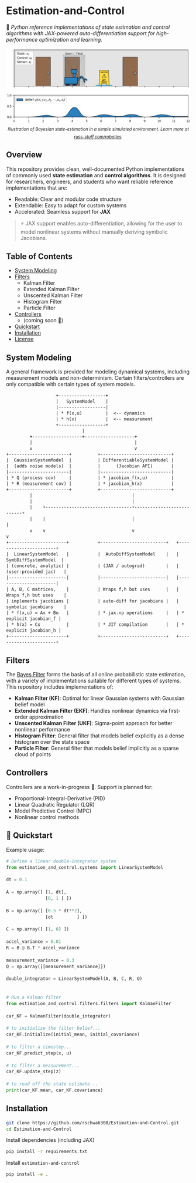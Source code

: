 # Estimation-and-Control

📌 *Python reference implementations of state estimation and control algorithms with JAX-powered auto-differentiation support for high-performance optimization and learning.*

<p align="center">
  <img src="docs/media/Robot_Hallway_Localization.png" width="800" alt="Filters Illustration"/>
  <br/>  
  <sub><i>Illustration of Bayesian state-estimation in a simple simulated environment. Learn more at 
  <a href="https://russ-stuff.com/robotics/the-bayes-filter-for-robotic-state-estimation/">russ-stuff.com/robotics</a>.</i></sub>  

</p>

## Overview

This repository provides clean, well-documented Python implementations of commonly used **state estimation** and **control algorithms**. It is designed for researchers, engineers, and students who want reliable reference implementations that are:

 - Readable: Clear and modular code structure
 - Extendable: Easy to adapt for custom systems
 - Accelerated: Seamless support for **JAX**

> ⚡ JAX support enables auto-differentiation, allowing for the user to model nonlinear systems without manually deriving symbolic Jacobians.


## Table of Contents

 - [System Modeling](#system-modeling)
 - [Filters](#filters)
   - Kalman Filter
   - Extended Kalman Filter
   - Unscented Kalman Filter
   - Histogram Filter
   - Particle Filter
 - [Controllers](#controllers)
   - (coming soon 🚧)
 - [Quickstart](#🚀-quickstart)
 - [Installation](#installation)
 - [License](#license)


## System Modeling
A general framework is provided for modeling dynamical systems, including measurement models and non-determinism. Certain filters/controllers are only compatible with certain types of system models.
```
                   +------------------+
                   |   SystemModel    |
                   |------------------|
                   | * f(x,u)         |  <-- dynamics
                   | * h(x)           |  <-- measurement
                   +------------------+
                             |
         +-------------------+-------------------+
         |                                       |
         v                                       v
+-----------------------+          +---------------------------+
|  GaussianSystemModel  |          | DifferentiableSystemModel |
|  (adds noise models)  |          |      (Jacobian API)       |
|-----------------------|          |---------------------------|
| * Q (process cov)     |          | * jacobian_f(x,u)         |
| * R (measurement cov) |          | * jacobian_h(x)           |
+-----------------------+          +---------------------------+
         |                                      |
         |                                      |
         |    +---------------------------------+---------------------------+
         |    |                                 |                           |
         v    v                                 v                           v
+----------------------+           +-------------------------+   +-----------------------+
|  LinearSystemModel   |           |  AutoDiffSystemModel    |   |  SymbDiffSystemModel  |
| (concrete, analytic) |           | (JAX / autograd)        |   | (user-provided jac)   |
|----------------------|           |-------------------------|   |-----------------------|
| A, B, C matrices,    |           | Wraps f,h but uses      |   | Wraps f,h but uses    |
| implements jacobians |           | auto-diff for jacobians |   | symbolic jacobians    |
| * f(x,u) = Ax + Bu   |           | * jax.np operations     |   | * explicit jacobian_f |
| * h(x) = Cx          |           | * JIT compilation       |   | * explicit jacobian_h |
+----------------------+           +-------------------------+   +-----------------------+

```

## Filters

The [Bayes Filter](https://russ-stuff.com/robotics/the-bayes-filter-for-robotic-state-estimation/) forms the basis of all online probabilistic state estimation, with a variety of implementations suitable for different types of systems. This repository includes implementations of:

 - **Kalman Filter (KF)**: Optimal for linear Gaussian systems with Gaussian belief model
 - **Extended Kalman Filter (EKF)**: Handles nonlinear dynamics via first-order approximation
 - **Unscented Kalman Filter (UKF)**: Sigma-point approach for better nonlinear performance
 - **Histogram Filter**: General filter that models belief explicitly as a dense histogram over the state space
 - **Particle Filter**: General filter that models belief implicitly as a sparse cloud of points


## Controllers

Controllers are a work-in-progress 🚧. Support is planned for:

 - Proportional-Integral-Derivative (PID)
 - Linear Quadratic Regulator (LQR)
 - Model Predictive Control (MPC)
 - Nonlinear control methods


## 🚀 Quickstart

Example usage:
```python
# Define a linear double-integrator system
from estimation_and_control.systems import LinearSystemModel

dt = 0.1

A = np.array([ [1, dt],
               [0, 1 ] ])

B = np.array([ [0.5 * dt**2],
               [dt         ] ])

C = np.array([ [1, 0] ])

accel_variance = 0.01
R = B @ B.T * accel_variance

measurement_variance = 0.3
Q = np.array([[measurement_variance]])

double_integrator = LinearSystemModel(A, B, C, R, Q)


# Run a Kalman filter
from estimation_and_control.filters.filters import KalmanFilter

car_KF = KalmanFilter(double_integrator)

# to initialize the filter belief...
car_KF.initialize(initial_mean, initial_covariance)

# to filter a timestep...
car_KF.predict_step(x, u)

# to filter a measurement...
car_KF.update_step(z)

# to read off the state estimate...
print(car_KF.mean, car_KF.covariance)
```

## Installation

```bash
git clone https://github.com/rschwa6308/Estimation-and-Control.git
cd Estimation-and-Control
```

Install dependencies (including JAX)
```bash
pip install -r requirements.txt
```

Install `estimation-and-control`
```bash
pip install -e .
```
